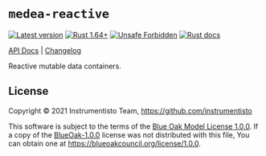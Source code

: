 `medea-reactive`
================

[![Latest version](https://img.shields.io/crates/v/medea-reactive "Latest version")](https://crates.io/crates/medea-reactive)
[![Rust 1.64+](https://img.shields.io/badge/rustc-1.64+-lightgray.svg "Rust 1.64+")](https://blog.rust-lang.org/2022/09/22/Rust-1.64.0.html)
[![Unsafe Forbidden](https://img.shields.io/badge/unsafe-forbidden-success.svg "Unsafe forbidden")](https://github.com/rust-secure-code/safety-dance)
[![Rust docs](https://docs.rs/medea-reactive/badge.svg "Rust docs")](https://docs.rs/medea-reactive)

[API Docs](https://docs.rs/medea-reactive) |
[Changelog](https://github.com/instrumentisto/medea-jason/blob/master/crates/medea-reactive/CHANGELOG.md)

Reactive mutable data containers.




## License

Copyright © 2021 Instrumentisto Team, <https://github.com/instrumentisto>

This software is subject to the terms of the [Blue Oak Model License 1.0.0](https://github.com/instrumentisto/medea-jason/blob/crates/medea-reactive/LICENSE.md). If a copy of the [BlueOak-1.0.0](https://spdx.org/licenses/BlueOak-1.0.0.html) license was not distributed with this file, You can obtain one at <https://blueoakcouncil.org/license/1.0.0>.
